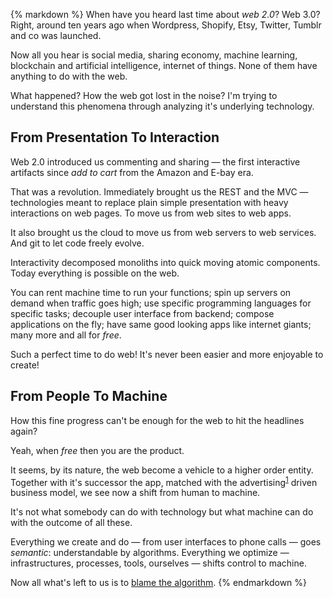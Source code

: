 {% markdown %}
  When have you heard last time about *web 2.0*? Web 3.0?
  Right, around ten years ago when Wordpress, Shopify, Etsy, Twitter, Tumblr and co was launched.

  Now all you hear is social media, sharing economy, machine learning, blockchain and artificial intelligence, internet of things. None of them have anything to do with the web.

  What happened? How the web got lost in the noise? I'm trying to understand this phenomena through analyzing it's underlying technology.

  ## From Presentation To Interaction

  Web 2.0 introduced us commenting and sharing &mdash; the first interactive artifacts since *add to cart* from the Amazon and E-bay era.

  That was a revolution. Immediately brought us the REST and the MVC &mdash; technologies meant to replace plain simple presentation with heavy interactions on web pages. To move us from web sites to web apps.

  It also brought us the cloud to move us from web servers to web services. And git to let code freely evolve.

  Interactivity decomposed monoliths into quick moving atomic components. Today everything is possible on the web.

  You can rent machine time to run your functions; spin up servers on demand when traffic goes high; use specific programming languages for specific tasks; decouple user interface from backend; compose applications on the fly; have same good looking apps like internet giants; many more and all for *free*.

  Such a perfect time to do web! It's never been easier and more enjoyable to create!

  ## From People To Machine

  How this fine progress can't be enough for the web to hit the headlines again?

  Yeah, when *free* then you are the product.

  It seems, by its nature, the web become a vehicle to a higher order entity. Together with it's successor the app, matched with the advertising<sup id="footnote--1">[1](#footnotes--1)</sup> driven business model, we see now a shift from human to machine.

  It's not what somebody can do with technology but what machine can do with the outcome of all these.

  Everything we create and do &mdash; from user interfaces to phone calls &mdash; goes *semantic*: understandable by algorithms. Everything we optimize &mdash; infrastructures, processes, tools, ourselves &mdash; shifts control to machine.

  Now all what's left to us is to [blame the algorithm](https://imgur.com/gallery/RYP2L).
{% endmarkdown %}
